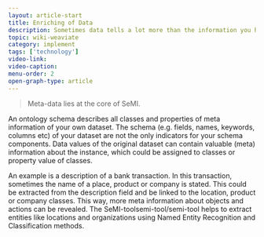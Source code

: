 ```yaml
---
layout: article-start
title: Enriching of Data
description: Sometimes data tells a lot more than the information you have at hand. In this article you will learn how to best enrich your data with meta-data.
topic: wiki-weaviate
category: implement
tags: ['technology']
video-link: 
video-caption: 
menu-order: 2
open-graph-type: article
---
```


> Meta-data lies at the core of SeMI.

An ontology schema describes all classes and properties of meta information of your own dataset. The schema (e.g. fields, names, keywords, columns etc) of your dataset are not the only indicators for your schema components. Data values of the original dataset can contain valuable (meta) information about the instance, which could be assigned to classes or property value of classes.

An example is a description of a bank transaction. In this transaction, sometimes the name of a place, product or company is stated. This could be extracted from the description field and be linked to the location, product or company classes. This way, more meta information about objects and actions can be revealed.
The SeMI-toolsemi-tool/semi-tool helps to extract entities like locations and organizations using Named Entity Recognition and Classification methods. 
